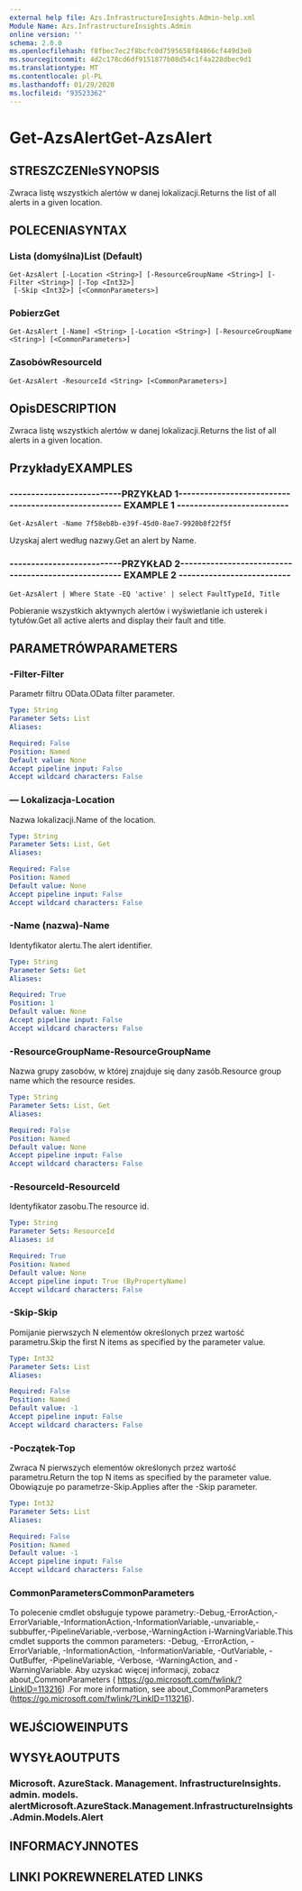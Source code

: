 ```yaml
---
external help file: Azs.InfrastructureInsights.Admin-help.xml
Module Name: Azs.InfrastructureInsights.Admin
online version: ''
schema: 2.0.0
ms.openlocfilehash: f8fbec7ec2f8bcfc0d7595658f84866cf449d3e0
ms.sourcegitcommit: 4d2c178cd6df9151877b08d54c1f4a228dbec9d1
ms.translationtype: MT
ms.contentlocale: pl-PL
ms.lasthandoff: 01/29/2020
ms.locfileid: "93523362"
---
```

# <span data-ttu-id="d4542-101">Get-AzsAlert</span><span class="sxs-lookup"><span data-stu-id="d4542-101">Get-AzsAlert</span></span>

## <span data-ttu-id="d4542-102">STRESZCZENIe</span><span class="sxs-lookup"><span data-stu-id="d4542-102">SYNOPSIS</span></span>
<span data-ttu-id="d4542-103">Zwraca listę wszystkich alertów w danej lokalizacji.</span><span class="sxs-lookup"><span data-stu-id="d4542-103">Returns the list of all alerts in a given location.</span></span>

## <span data-ttu-id="d4542-104">POLECENIA</span><span class="sxs-lookup"><span data-stu-id="d4542-104">SYNTAX</span></span>

### <span data-ttu-id="d4542-105">Lista (domyślna)</span><span class="sxs-lookup"><span data-stu-id="d4542-105">List (Default)</span></span>
```
Get-AzsAlert [-Location <String>] [-ResourceGroupName <String>] [-Filter <String>] [-Top <Int32>]
 [-Skip <Int32>] [<CommonParameters>]
```

### <span data-ttu-id="d4542-106">Pobierz</span><span class="sxs-lookup"><span data-stu-id="d4542-106">Get</span></span>
```
Get-AzsAlert [-Name] <String> [-Location <String>] [-ResourceGroupName <String>] [<CommonParameters>]
```

### <span data-ttu-id="d4542-107">Zasobów</span><span class="sxs-lookup"><span data-stu-id="d4542-107">ResourceId</span></span>
```
Get-AzsAlert -ResourceId <String> [<CommonParameters>]
```

## <span data-ttu-id="d4542-108">Opis</span><span class="sxs-lookup"><span data-stu-id="d4542-108">DESCRIPTION</span></span>
<span data-ttu-id="d4542-109">Zwraca listę wszystkich alertów w danej lokalizacji.</span><span class="sxs-lookup"><span data-stu-id="d4542-109">Returns the list of all alerts in a given location.</span></span>

## <span data-ttu-id="d4542-110">Przykłady</span><span class="sxs-lookup"><span data-stu-id="d4542-110">EXAMPLES</span></span>

### <span data-ttu-id="d4542-111">--------------------------PRZYKŁAD 1--------------------------</span><span class="sxs-lookup"><span data-stu-id="d4542-111">-------------------------- EXAMPLE 1 --------------------------</span></span>
```
Get-AzsAlert -Name 7f58eb8b-e39f-45d0-8ae7-9920b8f22f5f
```

<span data-ttu-id="d4542-112">Uzyskaj alert według nazwy.</span><span class="sxs-lookup"><span data-stu-id="d4542-112">Get an alert by Name.</span></span>

### <span data-ttu-id="d4542-113">--------------------------PRZYKŁAD 2--------------------------</span><span class="sxs-lookup"><span data-stu-id="d4542-113">-------------------------- EXAMPLE 2 --------------------------</span></span>
```
Get-AzsAlert | Where State -EQ 'active' | select FaultTypeId, Title
```

<span data-ttu-id="d4542-114">Pobieranie wszystkich aktywnych alertów i wyświetlanie ich usterek i tytułów.</span><span class="sxs-lookup"><span data-stu-id="d4542-114">Get all active alerts and display their fault and title.</span></span>

## <span data-ttu-id="d4542-115">PARAMETRÓW</span><span class="sxs-lookup"><span data-stu-id="d4542-115">PARAMETERS</span></span>

### <span data-ttu-id="d4542-116">-Filter</span><span class="sxs-lookup"><span data-stu-id="d4542-116">-Filter</span></span>
<span data-ttu-id="d4542-117">Parametr filtru OData.</span><span class="sxs-lookup"><span data-stu-id="d4542-117">OData filter parameter.</span></span>

```yaml
Type: String
Parameter Sets: List
Aliases: 

Required: False
Position: Named
Default value: None
Accept pipeline input: False
Accept wildcard characters: False
```

### <span data-ttu-id="d4542-118">— Lokalizacja</span><span class="sxs-lookup"><span data-stu-id="d4542-118">-Location</span></span>
<span data-ttu-id="d4542-119">Nazwa lokalizacji.</span><span class="sxs-lookup"><span data-stu-id="d4542-119">Name of the location.</span></span>

```yaml
Type: String
Parameter Sets: List, Get
Aliases: 

Required: False
Position: Named
Default value: None
Accept pipeline input: False
Accept wildcard characters: False
```

### <span data-ttu-id="d4542-120">-Name (nazwa)</span><span class="sxs-lookup"><span data-stu-id="d4542-120">-Name</span></span>
<span data-ttu-id="d4542-121">Identyfikator alertu.</span><span class="sxs-lookup"><span data-stu-id="d4542-121">The alert identifier.</span></span>

```yaml
Type: String
Parameter Sets: Get
Aliases: 

Required: True
Position: 1
Default value: None
Accept pipeline input: False
Accept wildcard characters: False
```

### <span data-ttu-id="d4542-122">-ResourceGroupName</span><span class="sxs-lookup"><span data-stu-id="d4542-122">-ResourceGroupName</span></span>
<span data-ttu-id="d4542-123">Nazwa grupy zasobów, w której znajduje się dany zasób.</span><span class="sxs-lookup"><span data-stu-id="d4542-123">Resource group name which the resource resides.</span></span>

```yaml
Type: String
Parameter Sets: List, Get
Aliases: 

Required: False
Position: Named
Default value: None
Accept pipeline input: False
Accept wildcard characters: False
```

### <span data-ttu-id="d4542-124">-ResourceId</span><span class="sxs-lookup"><span data-stu-id="d4542-124">-ResourceId</span></span>
<span data-ttu-id="d4542-125">Identyfikator zasobu.</span><span class="sxs-lookup"><span data-stu-id="d4542-125">The resource id.</span></span>

```yaml
Type: String
Parameter Sets: ResourceId
Aliases: id

Required: True
Position: Named
Default value: None
Accept pipeline input: True (ByPropertyName)
Accept wildcard characters: False
```

### <span data-ttu-id="d4542-126">-Skip</span><span class="sxs-lookup"><span data-stu-id="d4542-126">-Skip</span></span>
<span data-ttu-id="d4542-127">Pomijanie pierwszych N elementów określonych przez wartość parametru.</span><span class="sxs-lookup"><span data-stu-id="d4542-127">Skip the first N items as specified by the parameter value.</span></span>

```yaml
Type: Int32
Parameter Sets: List
Aliases: 

Required: False
Position: Named
Default value: -1
Accept pipeline input: False
Accept wildcard characters: False
```

### <span data-ttu-id="d4542-128">-Początek</span><span class="sxs-lookup"><span data-stu-id="d4542-128">-Top</span></span>
<span data-ttu-id="d4542-129">Zwraca N pierwszych elementów określonych przez wartość parametru.</span><span class="sxs-lookup"><span data-stu-id="d4542-129">Return the top N items as specified by the parameter value.</span></span>
<span data-ttu-id="d4542-130">Obowiązuje po parametrze-Skip.</span><span class="sxs-lookup"><span data-stu-id="d4542-130">Applies after the -Skip parameter.</span></span>

```yaml
Type: Int32
Parameter Sets: List
Aliases: 

Required: False
Position: Named
Default value: -1
Accept pipeline input: False
Accept wildcard characters: False
```

### <span data-ttu-id="d4542-131">CommonParameters</span><span class="sxs-lookup"><span data-stu-id="d4542-131">CommonParameters</span></span>
<span data-ttu-id="d4542-132">To polecenie cmdlet obsługuje typowe parametry:-Debug,-ErrorAction,-ErrorVariable,-InformationAction,-InformationVariable,-unvariable,-subbuffer,-PipelineVariable,-verbose,-WarningAction i-WarningVariable.</span><span class="sxs-lookup"><span data-stu-id="d4542-132">This cmdlet supports the common parameters: -Debug, -ErrorAction, -ErrorVariable, -InformationAction, -InformationVariable, -OutVariable, -OutBuffer, -PipelineVariable, -Verbose, -WarningAction, and -WarningVariable.</span></span> <span data-ttu-id="d4542-133">Aby uzyskać więcej informacji, zobacz about_CommonParameters ( https://go.microsoft.com/fwlink/?LinkID=113216) .</span><span class="sxs-lookup"><span data-stu-id="d4542-133">For more information, see about_CommonParameters (https://go.microsoft.com/fwlink/?LinkID=113216).</span></span>

## <span data-ttu-id="d4542-134">WEJŚCIOWE</span><span class="sxs-lookup"><span data-stu-id="d4542-134">INPUTS</span></span>

## <span data-ttu-id="d4542-135">WYSYŁA</span><span class="sxs-lookup"><span data-stu-id="d4542-135">OUTPUTS</span></span>

### <span data-ttu-id="d4542-136">Microsoft. AzureStack. Management. InfrastructureInsights. admin. models. alert</span><span class="sxs-lookup"><span data-stu-id="d4542-136">Microsoft.AzureStack.Management.InfrastructureInsights.Admin.Models.Alert</span></span>

## <span data-ttu-id="d4542-137">INFORMACYJN</span><span class="sxs-lookup"><span data-stu-id="d4542-137">NOTES</span></span>

## <span data-ttu-id="d4542-138">LINKI POKREWNE</span><span class="sxs-lookup"><span data-stu-id="d4542-138">RELATED LINKS</span></span>

